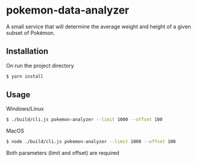 # pokemon-data-analyzer
A small service that will determine the average weight and height of a given subset of Pokémon.

## Installation
On run the project directory
```bash
$ yarn install
```

## Usage
Windows/Linux
```bash
$ ./build/cli.js pokemon-analyzer --limit 1000 --offset 100
```
MacOS
```bash
$ node ./build/cli.js pokemon-analyzer --limit 1000 --offset 100
```
Both parameters (limit and offset) are required